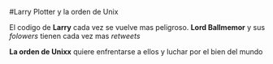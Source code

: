 #Larry Plotter y la orden de Unix

El codigo de **Larry** cada vez se vuelve mas peligroso.
**Lord Ballmemor** y sus *folowers* tienen cada vez mas *retweets*

**La orden de Unixx** quiere enfrentarse a ellos y luchar por el bien del mundo
